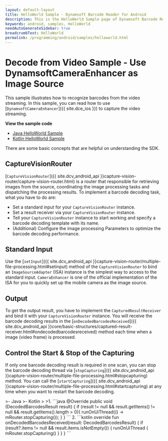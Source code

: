 ```yaml
---
layout: default-layout
title: HelloWorld Sample - Dynamsoft Barcode Reader for Android
description: This is the HelloWorld Sample page of Dynamsoft Barcode Reader for Android SDK.
keywords: android, samples, HelloWorld
needAutoGenerateSidebar: true
breadcrumbText: HelloWorld
permalink: /programming/android/samples/helloworld.html
---
```


# Decode from Video Sample - Use DynamsoftCameraEnhancer as Image Source

This sample illustrates how to recognize barcodes from the video streaming. In this sample, you can read how to use [`DynamsoftCameraEnhancer`]({{ site.dce_ios }}) to capture the video streaming.

**View the sample code**

* <a href="https://github.com/Dynamsoft/barcode-reader-mobile-samples/tree/main/android/DecodeWithCameraEnhancer/" target="_blank">Java HelloWorld Sample</a>
* <a href="https://github.com/Dynamsoft/barcode-reader-mobile-samples/tree/main/android/DecodeWithCameraEnhancerKt/" target="_blank">Kotlin HelloWorld Sample</a>

There are some basic concepts that are helpful on understanding the SDK.

## CaptureVisionRouter

[`CaptureVisionRouter`]({{ site.dcv_android_api }}capture-vision-router/capture-vision-router.html) is a router that responsible for retrieving images from the source, coordinating the image processing tasks and dispatching the processing results. To implement a barcode decoding task, what you have to do are:

* Set a standard input for your `CaptureVisionRouter` instance.
* Set a result receiver via your `CaptureVisionRouter` instance.
* Tell your `CaptureVisionRouter` instance to start working and specify a barcode decoding template with its name.
* (Additional) Configure the image processing Parameters to optimize the barcode decoding performance.

## Standard Input

Use the [`setInput`]({{ site.dcv_android_api }}capture-vision-router/multiple-file-processing.html#setinput) method of the `CaptureVisionRouter` to bind an `ImageSourceAdapter` (ISA) instance is the simplest way to access to the standard input. `CameraEnhancer` is one of the official implementation of the ISA for you to quickly set up the mobile camera as the image source.

## Output

To get the output result, you have to implement the `CapturedResultReceiver` and bind it with your `CaptureVisionRouter` instance. You will receive the barcode decoding results in the [`onDecodedBarcodesReceived`]({{ site.dcv_android_api }}core/basic-structures/captured-result-receiver.html#ondecodedbarcodesreceived) method each time when a image (video frame) is processed.

## Control the Start & Stop of the Capturing

If only one barcode decoding result is required in one scan, you can stop the barcode decoding thread via [`stopCapturing`]({{ site.dcv_android_api }}capture-vision-router/multiple-file-processing.html#stopcapturing) method. You can call the [`startCapturing`]({{ site.dcv_android_api }}capture-vision-router/multiple-file-processing.html#startcapturing) at any time when you want to restart the barcode decoding.

<div class="sample-code-prefix"></div>
>- Java
>- Kotlin
>
>1. 
```java
@Override
public void (DecodedBarcodesResult result) {
    if (result != null && result.getItems() != null && result.getItems().length > 0){
        runOnUiThread(() -> mRouter.stopCapturing());
    }
}
```
2. 
```kotlin
override fun onDecodedBarcodesReceived(result: DecodedBarcodesResult) {
    if (result?.items != null && result.items.isNotEmpty()) {
        runOnUiThread { mRouter.stopCapturing() }
    }
}
```
